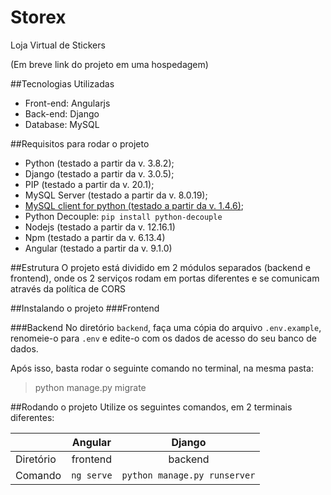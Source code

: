 # Storex
Loja Virtual de Stickers

(Em breve link do projeto em uma hospedagem)

##Tecnologias Utilizadas
- Front-end: Angularjs
- Back-end: Django
- Database: MySQL

##Requisitos para rodar o projeto
- Python (testado a partir da v. 3.8.2);
- Django (testado a partir da v. 3.0.5);
- PIP (testado a partir da v. 20.1);
- MySQL Server (testado a partir da v. 8.0.19);
- [MySQL client for python (testado a partir da v. 1.4.6)](https://www.lfd.uci.edu/~gohlke/pythonlibs/);
- Python Decouple: `pip install python-decouple`
- Nodejs (testado a partir da v. 12.16.1)
- Npm (testado a partir da v. 6.13.4)
- Angular (testado a partir da v. 9.1.0)

##Estrutura
O projeto está dividido em 2 módulos separados (backend e frontend), onde os 2 serviços rodam em portas diferentes e se
comunicam através da política de CORS

##Instalando o  projeto
###Frontend

###Backend
No diretório `backend`, faça uma cópia do arquivo `.env.example`, renomeie-o para `.env` e edite-o com os dados de acesso
do seu banco de dados. 

Após isso, basta rodar o seguinte comando no terminal, na mesma pasta:
>python manage.py migrate

##Rodando o projeto
Utilize os seguintes comandos, em 2 terminais diferentes: 


|             |  Angular   |    Django                   |
| :---        |  :---:     |          :---:              |
| Diretório   | frontend   | backend                     |
| Comando     | `ng serve` | `python manage.py runserver`|

